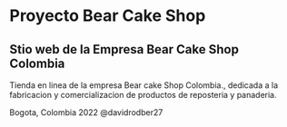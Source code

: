  # Proyecto Bear Cake Shop

 ## Stio web de la Empresa Bear Cake Shop Colombia

  Tienda en linea de la empresa Bear cake Shop Colombia., dedicada a la fabricacion y comercializacion de productos de reposteria y panaderia.

  Bogota, Colombia 2022 @davidrodber27
